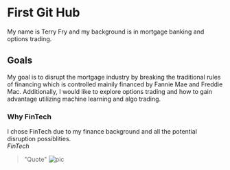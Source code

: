 # First Git Hub
My name is Terry Fry and my background is in mortgage banking and options trading.
## Goals
My goal is to disrupt the mortgage industry by breaking the traditional rules of financing which is controlled mainily financed by Fannie Mae and Freddie Mac.  Additionally, I would like to explore options trading and how to gain advantage utilizing machine learning and algo trading. 
### Why FinTech
I chose FinTech due to my finance background and all the potential disruption possiblities.  
*FinTech*
> "Quote"
![pic](https://www.datadriveninvestor.com/wp-content/uploads/2018/06/fintech.jpg)

